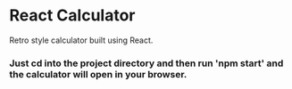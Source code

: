 # React Calculator
Retro style calculator built using React.

### Just cd into the project directory and then run 'npm start' and the calculator will open in your browser.
